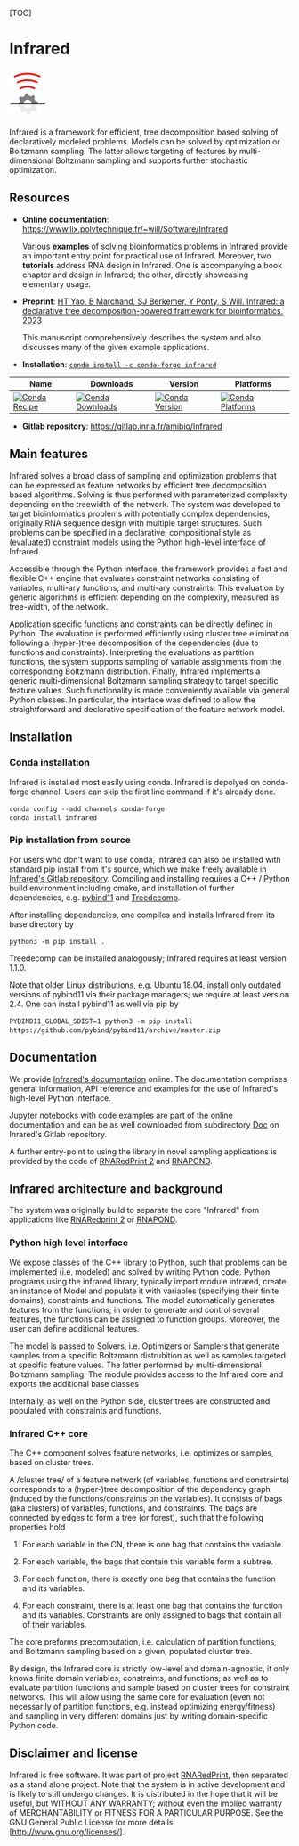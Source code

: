 [TOC]

# Infrared
![](Doc/Infrared-Logos/infrared-small.gif)

Infrared is a framework for efficient, tree decomposition based solving of
declaratively modeled problems. Models can be solved by optimization or
Boltzmann sampling. The latter allows targeting of features by
multi-dimensional Boltzmann sampling and supports further stochastic
optimization.

## Resources

* **Online documentation**: <https://www.lix.polytechnique.fr/~will/Software/Infrared>

  Various **examples** of solving bioinformatics problems in
Infrared provide an important entry point for practical use of Infrared.
Moreover, two **tutorials** address RNA design in Infrared.
One is accompanying a book chapter and design in Infrared; the
other, directly showcasing elementary usage. 

* **Preprint**: [HT Yao, B Marchand, SJ Berkemer, Y Ponty, S Will. 
Infrared: a declarative tree decomposition-powered framework for bioinformatics. 2023](https://inria.hal.science/hal-04211173)

  This manuscript comprehensively describes the system and also discusses many of the given example applications.

* **Installation**: [```conda install -c conda-forge infrared```](https://anaconda.org/conda-forge/infrared)
<table>
<thead>
<tr>
<th>Name</th>
<th>Downloads</th>
<th>Version</th>
<th>Platforms</th>
</tr>
</thead>
<tbody>
<tr>
<td><a href="https://anaconda.org/conda-forge/infrared" rel="nofollow"><img src="https://camo.githubusercontent.com/c930002e4cb49ed5db671880df00436fa9938b06652a510f3e9c39eb33f5461e/68747470733a2f2f696d672e736869656c64732e696f2f62616467652f7265636970652d696e6672617265642d677265656e2e737667" alt="Conda Recipe" data-canonical-src="https://img.shields.io/badge/recipe-infrared-green.svg" style="max-width: 100%;"></a></td>
<td><a href="https://anaconda.org/conda-forge/infrared" rel="nofollow"><img src="https://camo.githubusercontent.com/f3a395ec56108843b3283a11221fe7d4c21967acf623cc31af195f3d50625b68/68747470733a2f2f696d672e736869656c64732e696f2f636f6e64612f646e2f636f6e64612d666f7267652f696e6672617265642e737667" alt="Conda Downloads" data-canonical-src="https://img.shields.io/conda/dn/conda-forge/infrared.svg" style="max-width: 100%;"></a></td>
<td><a href="https://anaconda.org/conda-forge/infrared" rel="nofollow"><img src="https://camo.githubusercontent.com/66b47863879e476698c41b7ab784b5f018d5db57a05a89201b3b359e1bc7a295/68747470733a2f2f696d672e736869656c64732e696f2f636f6e64612f766e2f636f6e64612d666f7267652f696e6672617265642e737667" alt="Conda Version" data-canonical-src="https://img.shields.io/conda/vn/conda-forge/infrared.svg" style="max-width: 100%;"></a></td>
<td><a href="https://anaconda.org/conda-forge/infrared" rel="nofollow"><img src="https://camo.githubusercontent.com/4fc990acda82ad8788d0b8ae02468d231b7d4fc741947314a25a8a232189266d/68747470733a2f2f696d672e736869656c64732e696f2f636f6e64612f706e2f636f6e64612d666f7267652f696e6672617265642e737667" alt="Conda Platforms" data-canonical-src="https://img.shields.io/conda/pn/conda-forge/infrared.svg" style="max-width: 100%;"></a></td>
</tr>
</tbody>
</table>

* **Gitlab repository**: <https://gitlab.inria.fr/amibio/Infrared>


## Main features

Infrared solves a broad class of sampling and optimization problems that
can be expressed as feature networks by efficient tree decomposition based
algorithms. Solving is thus performed with parameterized complexity
depending on the treewidth of the network.  The system was developed to
target bioinformatics problems with potentially complex dependencies,
originally RNA sequence design with multiple target structures.  Such
problems can be specified in a declarative, compositional style as
(evaluated) constraint models using the Python high-level interface of
Infrared.

Accessible through the Python interface, the framework provides a fast and
flexible C++ engine that evaluates constraint networks consisting of
variables, multi-ary functions, and multi-ary constraints.  This evaluation
by generic algorithms is efficient depending on the complexity, measured as
tree-width, of the network. 

Application specific functions and constraints can be directly defined in
Python.  The evaluation is performed efficiently using cluster tree
elimination following a (hyper-)tree decomposition of the dependencies (due
to functions and constraints). Interpreting the evaluations as partition
functions, the system supports sampling of variable assignments from the
corresponding Boltzmann distribution.  Finally, Infrared implements a
generic multi-dimensional Boltzmann sampling strategy to target specific
feature values. Such functionality is made conveniently available via
general Python classes. In particular, the interface was defined to allow
the straightforward and declarative specification of the feature network
model.

## Installation

### Conda installation

Infrared is installed most easily using conda. Infrared is depolyed on conda-forge channel.
Users can skip the first line command if it's already done.

```
conda config --add channels conda-forge 
conda install infrared
```

### Pip installation from source 

For users who don't want to use conda, Infrared can also be installed with standard pip install from
it's source, which we make
freely available in [Infrared's Gitlab repository](https://gitlab.inria.fr/amibio/Infrared).
Compiling and installing requires a C++ / Python
build environment including cmake, and installation of further dependencies, e.g. [pybind11](https://github.com/pybind/pybind11)
and [Treedecomp](https://gitlab.inria.fr/amibio/treedecomp).

After installing dependencies, one compiles and installs Infrared from its base directory by
```
python3 -m pip install .
```

Treedecomp can be installed analogously; Infrared requires at least version 1.1.0.

Note that older Linux distributions, e.g. Ubuntu 18.04, install only outdated versions of pybind11 via their package managers; we require at least version 2.4. One can install pybind11 as well via pip by 
```
PYBIND11_GLOBAL_SDIST=1 python3 -m pip install https://github.com/pybind/pybind11/archive/master.zip
```

## Documentation

We provide [Infrared's documentation](https://www.lix.polytechnique.fr/~will/Software/Infrared) online. The documentation comprises general information, API reference and examples for the use of Infrared's high-level Python interface.

Jupyter notebooks with code examples are part of the online documentation and can be as well downloaded from subdirectory [Doc](https://gitlab.inria.fr/amibio/Infrared/-/tree/master/Doc) on Inrared's Gitlab repository.

A further entry-point to using the library in novel sampling applications
is provided by the code of [RNARedPrint 2](https://gitlab.inria.fr/amibio/RNARedPrint)
and [RNAPOND](https://gitlab.inria.fr/amibio/RNAPOND).

## Infrared architecture and background

The system was originally build to separate the core "Infrared" from applications
like [RNARedprint 2](https://gitlab.inria.fr/amibio/RNARedPrint) or
[RNAPOND](https://gitlab.inria.fr/amibio/RNAPOND).


### Python high level interface

We expose classes of the C++ library to Python, such that problems can be
implemented (i.e. modeled) and solved by writing Python code.  Python
programs  using the infrared library, typically import module infrared,
create an instance of Model and populate it with variables (specifying
their finite domains), constraints and functions. The model automatically
generates features from the functions; in order to generate and control
several features, the functions can be assigned to function groups.
Moreover, the user can define additional features.

The model is passed to Solvers, i.e. Optimizers or Samplers that generate samples
from a specific Boltzmann distrubition as well as samples targeted at
specific feature values. The latter performed by multi-dimensional
Boltzmann sampling. The module provides access to the Infrared core and
exports the additional base classes 

Internally, as well on the Python side, cluster trees are constructed and
populated with constraints and functions. 

### Infrared C++ core

The C++ component solves feature networks, i.e. optimizes or samples, based
on cluster trees.

A /cluster tree/ of a feature network (of variables,
functions and constraints) corresponds to a (hyper-)tree decomposition
of the dependency graph (induced by the functions/constraints on the
variables). It consists of bags (aka clusters) of variables,
functions, and constraints. The bags are connected by edges to form a
tree (or forest), such that the following properties hold

1) For each variable in the CN, there is one bag that contains the variable.

2) For each variable, the bags that contain this variable form a subtree.

3) For each function, there is exactly one bag that contains
   the function and its variables.

4) For each constraint, there is at least one bag that contains the
   function and its variables. Constraints are only assigned to bags
   that contain all of their variables.

The core preforms precomputation, i.e. calculation of partition
functions, and Boltzmann sampling based on a given, populated cluster
tree.

By design, the Infrared core is strictly low-level and
domain-agnostic, it only knows finite domain variables, constraints,
and functions; as well as to evaluate partition functions and sample
based on cluster trees for constraint networks. This will allow using
the same core for evaluation (even not necessarily of partition
functions, e.g. instead optimizing energy/fitness) and sampling in
very different domains just by writing domain-specific Python code.


## Disclaimer and license

Infrared is free software. It was part of project [RNARedPrint](https://github.com/yannponty/RNARedPrint), then separated as a stand alone project.
Note that the system is in active development and is likely to still undergo 
changes. It is distributed in the hope that it will be useful, but
WITHOUT ANY WARRANTY; without even the implied warranty of
MERCHANTABILITY or FITNESS FOR A PARTICULAR PURPOSE.  See the GNU
General Public License for more details
[<http://www.gnu.org/licenses/>].

